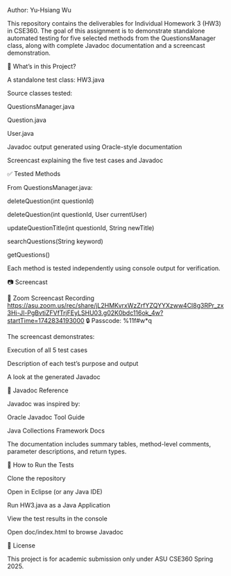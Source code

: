 Author: Yu-Hsiang Wu

This repository contains the deliverables for Individual Homework 3 (HW3) in CSE360. The goal of this assignment is to demonstrate standalone automated testing for five selected methods from the QuestionsManager class, along with complete Javadoc documentation and a screencast demonstration.

🧪 What’s in this Project?

A standalone test class: HW3.java

Source classes tested:

QuestionsManager.java

Question.java

User.java

Javadoc output generated using Oracle-style documentation

Screencast explaining the five test cases and Javadoc

✅ Tested Methods

From QuestionsManager.java:

deleteQuestion(int questionId)

deleteQuestion(int questionId, User currentUser)

updateQuestionTitle(int questionId, String newTitle)

searchQuestions(String keyword)

getQuestions()

Each method is tested independently using console output for verification.

📷 Screencast

🔗 Zoom Screencast Recording
https://asu.zoom.us/rec/share/jL2HMKvrxWzZrfYZQYYXzww4Cl8g3RPr_zx3Hi-Jl-PgBvtiZFVfTrjFEyLSHU03.g02K0bdc116ok_4w?startTime=1742834193000
🔒 Passcode: %11f#w*q

The screencast demonstrates:

Execution of all 5 test cases

Description of each test’s purpose and output

A look at the generated Javadoc

📄 Javadoc Reference

Javadoc was inspired by:

Oracle Javadoc Tool Guide

Java Collections Framework Docs

The documentation includes summary tables, method-level comments, parameter descriptions, and return types.

🚀 How to Run the Tests

Clone the repository

Open in Eclipse (or any Java IDE)

Run HW3.java as a Java Application

View the test results in the console

Open doc/index.html to browse Javadoc

📝 License

This project is for academic submission only under ASU CSE360 Spring 2025.
